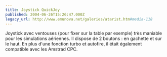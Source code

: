 ```yaml
---
title: Joystick QuickJoy
published: 2004-06-26T15:26:47.000Z
legacy_url: http://www.emunova.net/galeries/atarist.htm#media-118
---
```

Joystick avec ventouses (pour fixer sur la table par exemple) très maniable pour les simulations aériennes. Il dispose de 2 boutons : en gachette et sur le haut. En plus d'une fonction turbo et autofire, il était également compatible avec les Amstrad CPC.
